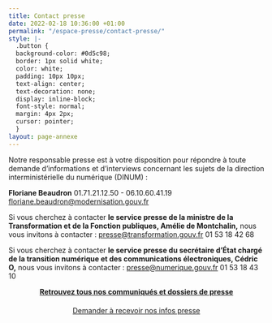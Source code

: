 ```yaml
---
title: Contact presse
date: 2022-02-18 10:36:00 +01:00
permalink: "/espace-presse/contact-presse/"
style: |-
  .button {
  background-color: #0d5c98;
  border: 1px solid white;
  color: white;
  padding: 10px 10px;
  text-align: center;
  text-decoration: none;
  display: inline-block;
  font-style: normal;
  margin: 4px 2px;
  cursor: pointer;
  }
layout: page-annexe
---
```


Notre responsable presse est à votre disposition pour répondre à toute demande d’informations et d’interviews concernant les sujets de la direction interministérielle du numérique (DINUM) :

<b>Floriane Beaudron</b>
01.71.21.12.50 - 06.10.60.41.19
<a href="mailto:floriane.beaudron@modernisation.gouv.fr">floriane.beaudron@modernisation.gouv.fr</a>


Si vous cherchez à contacter <b>le service presse de la ministre de la Transformation et de la Fonction publiques, Amélie de Montchalin,</b> nous vous invitons à contacter :
<a href="mailto:presse@transformation.gouv.fr">presse@transformation.gouv.fr</a>
01 53 18 42 68

Si vous cherchez à contacter <b>le service presse du secrétaire d’État chargé de la transition numérique et des communications électroniques, Cédric O,</b> nous vous invitons à contacter :
<a href="mailto:presse@numerique.gouv.fr">presse@numerique.gouv.fr</a>
01 53 18 43 10

<div align="center" style="margin-bottom: 20px"><a href="/espace-presse/" class="button"><b>Retrouvez tous nos communiqués et dossiers de presse</b></a> </div>

<div align="center" style="margin-bottom: 40px"><a href="mailto:floriane.beaudron@modernisation.gouv.fr?suject=Demande d’inscription au listing presse de la DINUM&body=Bonjour, je souhaite être référencé dans le listing presse de la direction interministérielle du numérique et recevoir toutes les actualités presse et invitations. Je suis [FONCTION] pour [MEDIA(s)] et m’intéresse particulièrement aux sujets suivants : [SUJET 1, SUJET 2, SUJET 3...]. Cordialement,
">Demander à recevoir nos infos presse</a>